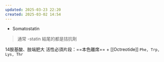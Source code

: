 ```yaml
---
updated: 2025-03-23 22:20
created: 2025-03-02 14:54
---
```

- Somatostatin
>  通常 -statin 結尾的都是拮抗劑

14胺基酸、肢端肥大
活性必須片段：==本色離席== + [[Octreotide]]
`Phe, Trp, Lys, Thr` <!--SR:!2025-03-26,3,250-->
